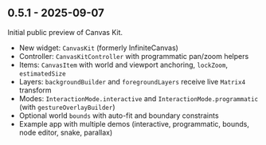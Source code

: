 ## 0.5.1 - 2025-09-07

Initial public preview of Canvas Kit.

- New widget: `CanvasKit` (formerly InfiniteCanvas)
- Controller: `CanvasKitController` with programmatic pan/zoom helpers
- Items: `CanvasItem` with world and viewport anchoring, `lockZoom`, `estimatedSize`
- Layers: `backgroundBuilder` and `foregroundLayers` receive live `Matrix4` transform
- Modes: `InteractionMode.interactive` and `InteractionMode.programmatic` (with `gestureOverlayBuilder`)
- Optional world `bounds` with auto-fit and boundary constraints
- Example app with multiple demos (interactive, programmatic, bounds, node editor, snake, parallax)
